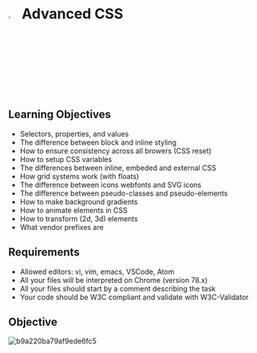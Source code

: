 # <a> <img src="https://cdn-icons-png.flaticon.com/512/2620/2620735.png" alt="Python Language" width=4% heigth=4% ></img></a> Advanced CSS

## Learning Objectives

- Selectors, properties, and values
- The difference between block and inline styling
- How to ensure consistency across all browers (CSS reset)
- How to setup CSS variables
- The differences between inline, embeded and external CSS
- How grid systems work (with floats)
- The difference between icons webfonts and SVG icons
- The difference between pseudo-classes and pseudo-elements
- How to make background gradients
- How to animate elements in CSS
- How to transform (2d, 3d) elements
- What vendor prefixes are

## Requirements

- Allowed editors: vi, vim, emacs, VSCode, Atom
- All your files will be interpreted on Chrome (version 78.x)
- All your files should start by a comment describing the task
- Your code should be W3C compliant and validate with W3C-Validator

## Objective

![b9a220ba79af9ede6fc5](https://github.com/micaelapicco/holbertonschool-web_front_end/assets/124269707/8d5b7c47-786d-4b74-b20e-4a702ef4093f)
